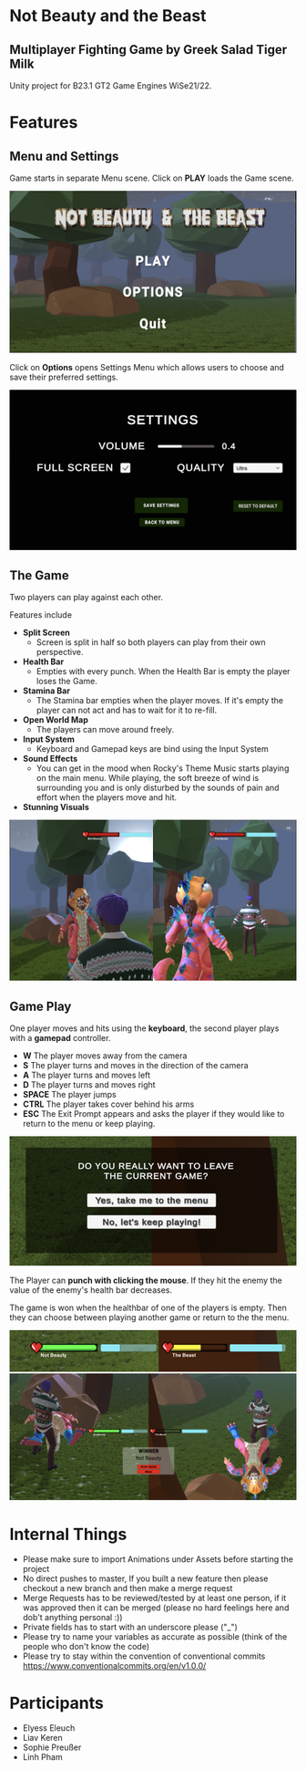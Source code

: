 # Not Beauty and the Beast

## Multiplayer Fighting Game by **Greek Salad Tiger Milk**

Unity project for B23.1 GT2 Game Engines WiSe21/22.

# Features

## Menu and Settings

Game starts in separate Menu scene. Click on **PLAY** loads the Game scene.

![Main Menu](Assets/Screenshots/MainMenu.png)

Click on **Options** opens Settings Menu which allows users to choose and save their preferred settings.

![Settings](Assets/Screenshots/Settings.png)

## The Game

Two players can play against each other.

Features include

- **Split Screen**
  - Screen is split in half so both players can play from their own perspective.
- **Health Bar**
  - Empties with every punch. When the Health Bar is empty the player loses the Game.
- **Stamina Bar**
  - The Stamina bar empties when the player moves. If it's empty the player can not act and has to wait for it to re-fill.
- **Open World Map**
  - The players can move around freely.
- **Input System**
  - Keyboard and Gamepad keys are bind using the Input System
- **Sound Effects**
  - You can get in the mood when Rocky's Theme Music starts playing on the main menu. While playing, the soft breeze of wind is surrounding you and is only disturbed by the sounds of pain and effort when the players move and hit.
- **Stunning Visuals**

![Game Play](Assets/Screenshots/GamePlay.png)

## Game Play

One player moves and hits using the **keyboard**, the second player plays with a **gamepad** controller.

- **W** The player moves away from the camera
- **S** The player turns and moves in the direction of the camera
- **A** The player turns and moves left
- **D** The player turns and moves right
- **SPACE** The player jumps
- **CTRL** The player takes cover behind his arms
- **ESC** The Exit Prompt appears and asks the player if they would like to return to the menu or keep playing.

![Confirmation Prompt](Assets/Screenshots/ConfirmationPrompt.png)

The Player can **punch with clicking the mouse**. If they hit the enemy the value of the enemy's health bar decreases.

The game is won when the healthbar of one of the players is empty. Then they can choose between playing another game or return to the the menu.

![Health Bar](Assets/Screenshots/HealthBarEmpties.png)
![Winner Screen](Assets/Screenshots/WinnerScreen.png)

# Internal Things

- Please make sure to import Animations under Assets before starting the project
- No direct pushes to master, If you built a new feature then please checkout a new branch and then make a merge request
- Merge Requests has to be reviewed/tested by at least one person, if it was approved then it can be merged (please no hard feelings here and dob't anything personal :))
- Private fields has to start with an underscore please ("\_")
- Please try to name your variables as accurate as possible (think of the people who don't know the code)
- Please try to stay within the convention of conventional commits https://www.conventionalcommits.org/en/v1.0.0/

# Participants

- Elyess Eleuch
- Liav Keren
- Sophie Preußer
- Linh Pham
